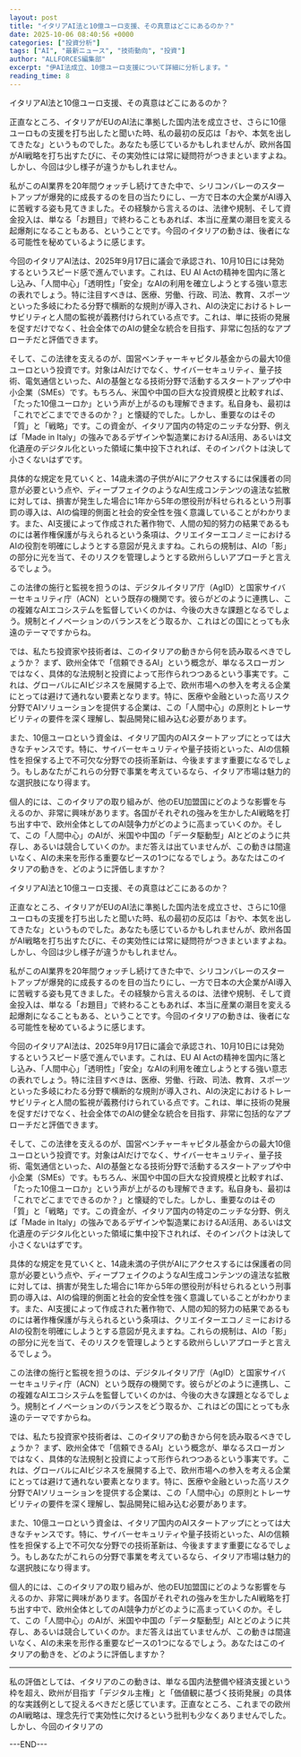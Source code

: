 ```yaml
---
layout: post
title: "イタリアAI法と10億ユーロ支援、その真意はどこにあるのか？"
date: 2025-10-06 08:40:56 +0000
categories: ["投資分析"]
tags: ["AI", "最新ニュース", "技術動向", "投資"]
author: "ALLFORCES編集部"
excerpt: "伊AI法成立、10億ユーロ支援について詳細に分析します。"
reading_time: 8
---
```


イタリアAI法と10億ユーロ支援、その真意はどこにあるのか？

正直なところ、イタリアがEUのAI法に準拠した国内法を成立させ、さらに10億ユーロもの支援を打ち出したと聞いた時、私の最初の反応は「おや、本気を出してきたな」というものでした。あなたも感じているかもしれませんが、欧州各国がAI戦略を打ち出すたびに、その実効性には常に疑問符がつきまといますよね。しかし、今回は少し様子が違うかもしれません。

私がこのAI業界を20年間ウォッチし続けてきた中で、シリコンバレーのスタートアップが爆発的に成長するのを目の当たりにし、一方で日本の大企業がAI導入に苦戦する姿も見てきました。その経験から言えるのは、法律や規制、そして資金投入は、単なる「お題目」で終わることもあれば、本当に産業の潮目を変える起爆剤になることもある、ということです。今回のイタリアの動きは、後者になる可能性を秘めているように感じます。

今回のイタリアAI法は、2025年9月17日に議会で承認され、10月10日には発効するというスピード感で進んでいます。これは、EU AI Actの精神を国内に落とし込み、「人間中心」「透明性」「安全」なAIの利用を確立しようとする強い意志の表れでしょう。特に注目すべきは、医療、労働、行政、司法、教育、スポーツといった多岐にわたる分野で横断的な規則が導入され、AIの決定におけるトレーサビリティと人間の監視が義務付けられている点です。これは、単に技術の発展を促すだけでなく、社会全体でのAIの健全な統合を目指す、非常に包括的なアプローチだと評価できます。

そして、この法律を支えるのが、国営ベンチャーキャピタル基金からの最大10億ユーロという投資です。対象はAIだけでなく、サイバーセキュリティ、量子技術、電気通信といった、AIの基盤となる技術分野で活動するスタートアップや中小企業（SMEs）です。もちろん、米国や中国の巨大な投資規模と比較すれば、「たった10億ユーロか」という声が上がるのも理解できます。私自身も、最初は「これでどこまでできるのか？」と懐疑的でした。しかし、重要なのはその「質」と「戦略」です。この資金が、イタリア国内の特定のニッチな分野、例えば「Made in Italy」の強みであるデザインや製造業におけるAI活用、あるいは文化遺産のデジタル化といった領域に集中投下されれば、そのインパクトは決して小さくないはずです。

具体的な規定を見ていくと、14歳未満の子供がAIにアクセスするには保護者の同意が必要という点や、ディープフェイクのようなAI生成コンテンツの違法な拡散に対しては、損害が発生した場合に1年から5年の懲役刑が科せられるという刑事罰の導入は、AIの倫理的側面と社会的安全性を強く意識していることがわかります。また、AI支援によって作成された著作物で、人間の知的努力の結果であるものには著作権保護が与えられるという条項は、クリエイターエコノミーにおけるAIの役割を明確にしようとする意図が見えますね。これらの規制は、AIの「影」の部分に光を当て、そのリスクを管理しようとする欧州らしいアプローチと言えるでしょう。

この法律の施行と監視を担うのは、デジタルイタリア庁（AgID）と国家サイバーセキュリティ庁（ACN）という既存の機関です。彼らがどのように連携し、この複雑なAIエコシステムを監督していくのかは、今後の大きな課題となるでしょう。規制とイノベーションのバランスをどう取るか、これはどの国にとっても永遠のテーマですからね。

では、私たち投資家や技術者は、このイタリアの動きから何を読み取るべきでしょうか？ まず、欧州全体で「信頼できるAI」という概念が、単なるスローガンではなく、具体的な法規制と投資によって形作られつつあるという事実です。これは、グローバルにAIビジネスを展開する上で、欧州市場への参入を考える企業にとっては避けて通れない要素となります。特に、医療や金融といった高リスク分野でAIソリューションを提供する企業は、この「人間中心」の原則とトレーサビリティの要件を深く理解し、製品開発に組み込む必要があります。

また、10億ユーロという資金は、イタリア国内のAIスタートアップにとっては大きなチャンスです。特に、サイバーセキュリティや量子技術といった、AIの信頼性を担保する上で不可欠な分野での技術革新は、今後ますます重要になるでしょう。もしあなたがこれらの分野で事業を考えているなら、イタリア市場は魅力的な選択肢になり得ます。

個人的には、このイタリアの取り組みが、他のEU加盟国にどのような影響を与えるのか、非常に興味があります。各国がそれぞれの強みを生かしたAI戦略を打ち出す中で、欧州全体としてのAI競争力がどのように高まっていくのか。そして、この「人間中心」のAIが、米国や中国の「データ駆動型」AIとどのように共存し、あるいは競合していくのか。まだ答えは出ていませんが、この動きは間違いなく、AIの未来を形作る重要なピースの1つになるでしょう。あなたはこのイタリアの動きを、どのように評価しますか？

イタリアAI法と10億ユーロ支援、その真意はどこにあるのか？

正直なところ、イタリアがEUのAI法に準拠した国内法を成立させ、さらに10億ユーロもの支援を打ち出したと聞いた時、私の最初の反応は「おや、本気を出してきたな」というものでした。あなたも感じているかもしれませんが、欧州各国がAI戦略を打ち出すたびに、その実効性には常に疑問符がつきまといますよね。しかし、今回は少し様子が違うかもしれません。

私がこのAI業界を20年間ウォッチし続けてきた中で、シリコンバレーのスタートアップが爆発的に成長するのを目の当たりにし、一方で日本の大企業がAI導入に苦戦する姿も見てきました。その経験から言えるのは、法律や規制、そして資金投入は、単なる「お題目」で終わることもあれば、本当に産業の潮目を変える起爆剤になることもある、ということです。今回のイタリアの動きは、後者になる可能性を秘めているように感じます。

今回のイタリアAI法は、2025年9月17日に議会で承認され、10月10日には発効するというスピード感で進んでいます。これは、EU AI Actの精神を国内に落とし込み、「人間中心」「透明性」「安全」なAIの利用を確立しようとする強い意志の表れでしょう。特に注目すべきは、医療、労働、行政、司法、教育、スポーツといった多岐にわたる分野で横断的な規則が導入され、AIの決定におけるトレーサビリティと人間の監視が義務付けられている点です。これは、単に技術の発展を促すだけでなく、社会全体でのAIの健全な統合を目指す、非常に包括的なアプローチだと評価できます。

そして、この法律を支えるのが、国営ベンチャーキャピタル基金からの最大10億ユーロという投資です。対象はAIだけでなく、サイバーセキュリティ、量子技術、電気通信といった、AIの基盤となる技術分野で活動するスタートアップや中小企業（SMEs）です。もちろん、米国や中国の巨大な投資規模と比較すれば、「たった10億ユーロか」という声が上がるのも理解できます。私自身も、最初は「これでどこまでできるのか？」と懐疑的でした。しかし、重要なのはその「質」と「戦略」です。この資金が、イタリア国内の特定のニッチな分野、例えば「Made in Italy」の強みであるデザインや製造業におけるAI活用、あるいは文化遺産のデジタル化といった領域に集中投下されれば、そのインパクトは決して小さくないはずです。

具体的な規定を見ていくと、14歳未満の子供がAIにアクセスするには保護者の同意が必要という点や、ディープフェイクのようなAI生成コンテンツの違法な拡散に対しては、損害が発生した場合に1年から5年の懲役刑が科せられるという刑事罰の導入は、AIの倫理的側面と社会的安全性を強く意識していることがわかります。また、AI支援によって作成された著作物で、人間の知的努力の結果であるものには著作権保護が与えられるという条項は、クリエイターエコノミーにおけるAIの役割を明確にしようとする意図が見えますね。これらの規制は、AIの「影」の部分に光を当て、そのリスクを管理しようとする欧州らしいアプローチと言えるでしょう。

この法律の施行と監視を担うのは、デジタルイタリア庁（AgID）と国家サイバーセキュリティ庁（ACN）という既存の機関です。彼らがどのように連携し、この複雑なAIエコシステムを監督していくのかは、今後の大きな課題となるでしょう。規制とイノベーションのバランスをどう取るか、これはどの国にとっても永遠のテーマですからね。

では、私たち投資家や技術者は、このイタリアの動きから何を読み取るべきでしょうか？ まず、欧州全体で「信頼できるAI」という概念が、単なるスローガンではなく、具体的な法規制と投資によって形作られつつあるという事実です。これは、グローバルにAIビジネスを展開する上で、欧州市場への参入を考える企業にとっては避けて通れない要素となります。特に、医療や金融といった高リスク分野でAIソリューションを提供する企業は、この「人間中心」の原則とトレーサビリティの要件を深く理解し、製品開発に組み込む必要があります。

また、10億ユーロという資金は、イタリア国内のAIスタートアップにとっては大きなチャンスです。特に、サイバーセキュリティや量子技術といった、AIの信頼性を担保する上で不可欠な分野での技術革新は、今後ますます重要になるでしょう。もしあなたがこれらの分野で事業を考えているなら、イタリア市場は魅力的な選択肢になり得ます。

個人的には、このイタリアの取り組みが、他のEU加盟国にどのような影響を与えるのか、非常に興味があります。各国がそれぞれの強みを生かしたAI戦略を打ち出す中で、欧州全体としてのAI競争力がどのように高まっていくのか。そして、この「人間中心」のAIが、米国や中国の「データ駆動型」AIとどのように共存し、あるいは競合していくのか。まだ答えは出ていませんが、この動きは間違いなく、AIの未来を形作る重要なピースの1つになるでしょう。あなたはこのイタリアの動きを、どのように評価しますか？

---

私の評価としては、イタリアのこの動きは、単なる国内法整備や経済支援という枠を超え、欧州が目指す「デジタル主権」と「価値観に基づく技術発展」の具体的な実践例として捉えるべきだと感じています。正直なところ、これまでの欧州のAI戦略は、理念先行で実効性に欠けるという批判も少なくありませんでした。しかし、今回のイタリアの

---END---